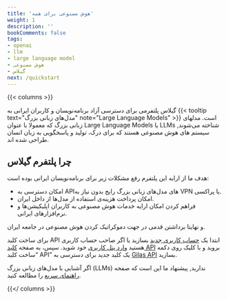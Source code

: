 ```yaml
---
title: 'هوش‌ مصنوعی برای همه'
weight: 1
description: ''
bookComments: false
tags:
- openai
- llm
- large language model
- هوش مصنوعی
- گیلاس
next: /quickstart
---
```



{{< columns >}}

گیلاس پلتفرمی برای دسترسی آزاد برنامه‌نویسان و کاربران ایرانی به {{< tooltip text="مدل‌های زبانی بزرگ" note="Large Language Models" >}} است. مدلهای زبانی بزرگ که معمولا با عنوان Large Language Models یا LLMs شناخته می‌شوند, سیستم های هوش مصنوعی هستند که برای درک، تولید و پاسخگویی به زبان انسان طراحی شده اند.

## چرا پلتفرم گیلاس
هدف ما از ارايه این پلتفرم رفع مشکلات زیر برای برنامه‌نویسان ایرانی بوده است:

- امکان دسترسی به APIهای مدل‌های زبانی بزرگ رایج بدون نیاز به VPN یا پراکسی.
- امکان پرداخت هزینه‌ی استفاده از مدل‌ها از داخل ایران.
- فراهم کردن امکان ارایه خدمات هوش مصنوعی به کاربران اپلیکیشن‌ها و نرم‌افزارهای ایرانی.

 و نهایتا برداشتن قدمی در جهت دموکراتیک کردن هوش مصنوعی در جامعه ایران.
 
برای ساخت کلید API
ابتدا یک  [حساب کاربری جدید](https://dashboard.gilas.io) بسازید یا اگر صاحب حساب کاربری هستید [وارد پنل کاربری](https://dashboard.gilas.io) خود شوید. سپس، به صفحه [کلید API](https://dashboard.gilas.io/apiKey)  بروید و با کلیک روی دکمه “ساخت کلید API” یک کلید جدید برای دسترسی به [Gilas API](/apis/chat-completions) بسازید.

اگر آشنایی با مدل‌‌های زبانی بزرگ (LLMs) ندارید, پیشنهاد ما این است که صفحه [راهنمای سریع](/quickstart) را مطالعه کنید. 


{{</ columns >}}
